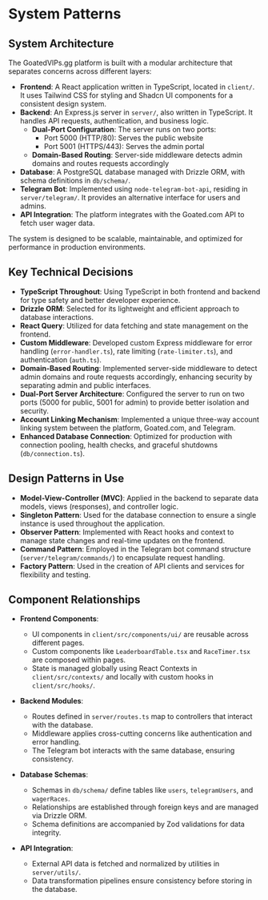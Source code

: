# System Patterns

## System Architecture

The GoatedVIPs.gg platform is built with a modular architecture that separates concerns across different layers:

- **Frontend**: A React application written in TypeScript, located in `client/`. It uses Tailwind CSS for styling and Shadcn UI components for a consistent design system.
- **Backend**: An Express.js server in `server/`, also written in TypeScript. It handles API requests, authentication, and business logic.
  - **Dual-Port Configuration**: The server runs on two ports:
    - Port 5000 (HTTP/80): Serves the public website
    - Port 5001 (HTTPS/443): Serves the admin portal
  - **Domain-Based Routing**: Server-side middleware detects admin domains and routes requests accordingly
- **Database**: A PostgreSQL database managed with Drizzle ORM, with schema definitions in `db/schema/`.
- **Telegram Bot**: Implemented using `node-telegram-bot-api`, residing in `server/telegram/`. It provides an alternative interface for users and admins.
- **API Integration**: The platform integrates with the Goated.com API to fetch user wager data.

The system is designed to be scalable, maintainable, and optimized for performance in production environments.

## Key Technical Decisions

- **TypeScript Throughout**: Using TypeScript in both frontend and backend for type safety and better developer experience.
- **Drizzle ORM**: Selected for its lightweight and efficient approach to database interactions.
- **React Query**: Utilized for data fetching and state management on the frontend.
- **Custom Middleware**: Developed custom Express middleware for error handling (`error-handler.ts`), rate limiting (`rate-limiter.ts`), and authentication (`auth.ts`).
- **Domain-Based Routing**: Implemented server-side middleware to detect admin domains and route requests accordingly, enhancing security by separating admin and public interfaces.
- **Dual-Port Server Architecture**: Configured the server to run on two ports (5000 for public, 5001 for admin) to provide better isolation and security.
- **Account Linking Mechanism**: Implemented a unique three-way account linking system between the platform, Goated.com, and Telegram.
- **Enhanced Database Connection**: Optimized for production with connection pooling, health checks, and graceful shutdowns (`db/connection.ts`).

## Design Patterns in Use

- **Model-View-Controller (MVC)**: Applied in the backend to separate data models, views (responses), and controller logic.
- **Singleton Pattern**: Used for the database connection to ensure a single instance is used throughout the application.
- **Observer Pattern**: Implemented with React hooks and context to manage state changes and real-time updates on the frontend.
- **Command Pattern**: Employed in the Telegram bot command structure (`server/telegram/commands/`) to encapsulate request handling.
- **Factory Pattern**: Used in the creation of API clients and services for flexibility and testing.

## Component Relationships

- **Frontend Components**:
  - UI components in `client/src/components/ui/` are reusable across different pages.
  - Custom components like `LeaderboardTable.tsx` and `RaceTimer.tsx` are composed within pages.
  - State is managed globally using React Contexts in `client/src/contexts/` and locally with custom hooks in `client/src/hooks/`.

- **Backend Modules**:
  - Routes defined in `server/routes.ts` map to controllers that interact with the database.
  - Middleware applies cross-cutting concerns like authentication and error handling.
  - The Telegram bot interacts with the same database, ensuring consistency.

- **Database Schemas**:
  - Schemas in `db/schema/` define tables like `users`, `telegramUsers`, and `wagerRaces`.
  - Relationships are established through foreign keys and are managed via Drizzle ORM.
  - Schema definitions are accompanied by Zod validations for data integrity.

- **API Integration**:
  - External API data is fetched and normalized by utilities in `server/utils/`.
  - Data transformation pipelines ensure consistency before storing in the database.
